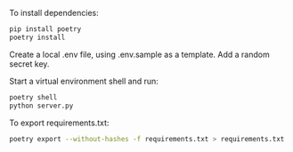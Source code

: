 To install dependencies:
```bash
pip install poetry
poetry install
```

Create a local .env file, using .env.sample as a template.  Add a random secret key.  

Start a virtual environment shell and run:
```bash
poetry shell
python server.py
```

To export requirements.txt:
```bash
poetry export --without-hashes -f requirements.txt > requirements.txt
```
